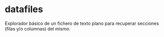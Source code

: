 # datafiles
Explorador básico de un fichero de texto plano para recuperar secciones (filas y/o columnas) del mismo.
